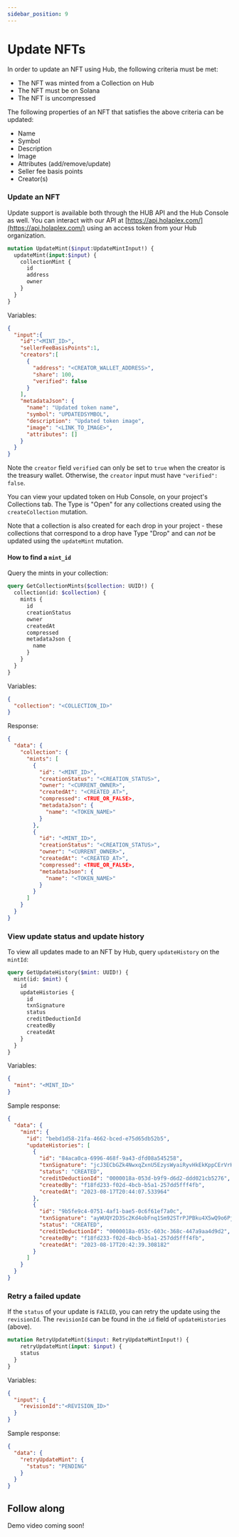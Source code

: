 ```yaml
---
sidebar_position: 9
---
```


# Update NFTs

In order to update an NFT using Hub, the following criteria must be met:
- The NFT was minted from a Collection on Hub
- The NFT must be on Solana
- The NFT is uncompressed

The following properties of an NFT that satisfies the above criteria can be updated:
- Name
- Symbol
- Description
- Image
- Attributes (add/remove/update)
- Seller fee basis points
- Creator(s)

### Update an NFT
Update support is available both through the HUB API and the Hub Console as well. 
You can interact with our API at [https://api.holaplex.com/](https://api.holaplex.com/) using an access token from your Hub organization.

```graphql
mutation UpdateMint($input:UpdateMintInput!) {
  updateMint(input:$input) {
    collectionMint {
      id
      address
      owner
    }
  }
}
```
Variables:
```json
{
  "input":{
    "id":"<MINT_ID>",
    "sellerFeeBasisPoints":1,
    "creators":[
      {
        "address": "<CREATOR_WALLET_ADDRESS>",
        "share": 100,
        "verified": false
      }
    ],
    "metadataJson": {
      "name": "Updated token name",
      "symbol": "UPDATEDSYMBOL",
      "description": "Updated token image",
      "image": "<LINK_TO_IMAGE>",
      "attributes": []
    }
  }
}
```

Note the `creator` field `verified` can only be set to `true` when the creator is the treasury wallet. Otherwise, the `creator` input must have `"verified": false`.

You can view your updated token on Hub Console, on your project's Collections tab. The Type is "Open" for any collections created using the `createCollection` mutation. 

Note that a collection is also created for each drop in your project - these collections that correspond to a drop have Type "Drop" and can *not* be updated using the `updateMint` mutation.

#### How to find a `mint_id`

Query the mints in your collection:
```graphql
query GetCollectionMints($collection: UUID!) {
  collection(id: $collection) {
    mints {
      id
      creationStatus
      owner
      createdAt
      compressed
      metadataJson {
        name
      }
    }
  }
}
```

Variables:
```json
{
  "collection": "<COLLECTION_ID>"
}
```

Response:
```json
{
  "data": {
    "collection": {
      "mints": [
        {
          "id": "<MINT_ID>",
          "creationStatus": "<CREATION_STATUS>",
          "owner": "<CURRENT_OWNER>",
          "createdAt": "<CREATED_AT>",
          "compressed": <TRUE_OR_FALSE>,
          "metadataJson": {
            "name": "<TOKEN_NAME>"
          }
        },
        {
          "id": "<MINT_ID>",
          "creationStatus": "<CREATION_STATUS>",
          "owner": "<CURRENT_OWNER>",
          "createdAt": "<CREATED_AT>",
          "compressed": <TRUE_OR_FALSE>,
          "metadataJson": {
            "name": "<TOKEN_NAME>"
          }
        }
      ]
    }
  }
}
```

### View update status and update history

To view all updates made to an NFT by Hub, query `updateHistory` on the `mintId`:
```graphql
query GetUpdateHistory($mint: UUID!) {
  mint(id: $mint) {
    id
    updateHistories {
      id
      txnSignature
      status
      creditDeductionId
      createdBy
      createdAt
    }
  }
}
```

Variables:
```json
{
  "mint": "<MINT_ID>"
}
```

Sample response:
```json
{
  "data": {
    "mint": {
      "id": "bebd1d58-21fa-4662-bced-e75d65db52b5",
      "updateHistories": [
        {
          "id": "84aca0ca-6996-468f-9a43-dfd08a545258",
          "txnSignature": "jcJ3ECbGZk4NwxqZxnU5EzysWyaiRyvHkEkKppCErVrHHkBBnoA5WiRnKEc6eoZSP6wEhgcet7MJErHVR2GWMPk",
          "status": "CREATED",
          "creditDeductionId": "0000018a-053d-b9f9-d6d2-ddd021cb5276",
          "createdBy": "f18fd233-f02d-4bcb-b5a1-257dd5fff4fb",
          "createdAt": "2023-08-17T20:44:07.533964"
        },
        {
          "id": "9b5fe9c4-0751-4af1-bae5-0c6f61ef7a0c",
          "txnSignature": "ayWUQY2D3Sc2Kd4obFnq1Sm92STrPJPBku4X5wQ9o6PjuUq4a7o5Y4XUt22jX9fu8rKrt93bP34rN4mhTqhxC52",
          "status": "CREATED",
          "creditDeductionId": "0000018a-053c-603c-368c-447a9aa4d9d2",
          "createdBy": "f18fd233-f02d-4bcb-b5a1-257dd5fff4fb",
          "createdAt": "2023-08-17T20:42:39.308182"
        }
      ]
    }
  }
}
```

### Retry a failed update

If the `status` of your update is `FAILED`, you can retry the update using the `revisionId`. The `revisionId` can be found in the `id` field of `updateHistories` (above).
```graphql
mutation RetryUpdateMint($input: RetryUpdateMintInput!) {
	retryUpdateMint(input: $input) {
    status
  }
}
```

Variables:
```json
{
  "input": {
    "revisionId":"<REVISION_ID>"
  }
}
```

Sample response:
```json
{
  "data": {
    "retryUpdateMint": {
      "status": "PENDING"
    }
  }
}
```

## Follow along

Demo video coming soon!
